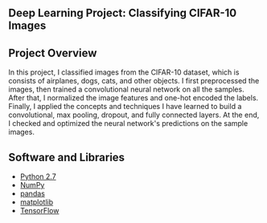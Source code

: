
## Deep Learning Project: Classifying CIFAR-10 Images

## Project Overview
In this project, I classified images from the CIFAR-10 dataset, which is consists of airplanes, dogs, cats, and other objects. I first preprocessed the images, then trained a convolutional neural network on all the samples. 
After that, I normalized the image features and one-hot encoded the labels. Finally, I applied the concepts and techniques I have learned to build a convolutional, max pooling, dropout, and fully connected layers. At the end, I checked and optimized the neural network's predictions on the sample images.

## Software and Libraries
- [Python 2.7](https://www.python.org/download/releases/2.7/)
- [NumPy](http://www.numpy.org/)
- [pandas](http://pandas.pydata.org/)
- [matplotlib](http://matplotlib.org/)
- [TensorFlow](https://www.tensorflow.org)

